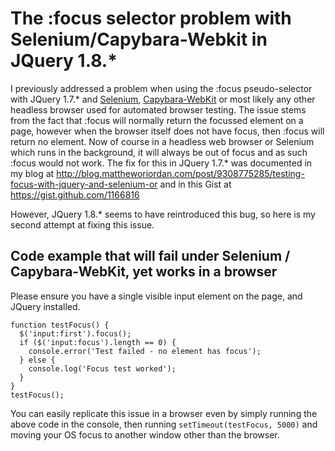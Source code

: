 # The :focus selector problem with Selenium/Capybara-Webkit in JQuery 1.8.*

I previously addressed a problem when using the :focus pseudo-selector with JQuery 1.7.* and [Selenium](http://seleniumhq.org/projects/webdriver/), [Capybara-WebKit](https://github.com/thoughtbot/capybara-webkit) or most likely any other headless browser used for automated browser testing.  The issue stems from the fact that :focus will normally return the focussed element on a page, however when the browser itself does not have focus, then :focus will return no element.  Now of course in a headless web browser or Selenium which runs in the background, it will always be out of focus and as such :focus would not work.  The fix for this in JQuery 1.7.* was documented in my blog at http://blog.mattheworiordan.com/post/9308775285/testing-focus-with-jquery-and-selenium-or and in this Gist at https://gist.github.com/1166816

However, JQuery 1.8.* seems to have reintroduced this bug, so here is my second attempt at fixing this issue.

## Code example that will fail under Selenium / Capybara-WebKit, yet works in a browser

Please ensure you have a single visible input element on the page, and JQuery installed.

    function testFocus() {
      $('input:first').focus();
      if ($('input:focus').length == 0) {
        console.error('Test failed - no element has focus');
      } else {
        console.log('Focus test worked');
      }
    }
    testFocus();

You can easily replicate this issue in a browser even by simply running the above code in the console, then running `setTimeout(testFocus, 5000)` and moving your OS focus to another window other than the browser.